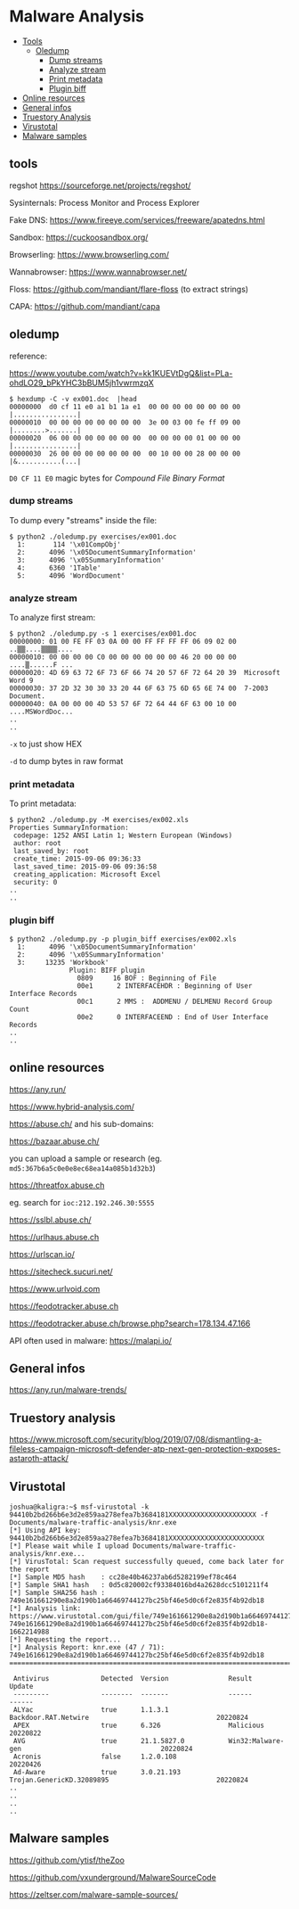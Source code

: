 # Malware Analysis

- [Tools](#tools)
	- [Oledump](#oledump)
		- [Dump streams](#dump-streams)
		- [Analyze stream](#analyze-stream)
		- [Print metadata](#print-metadata)
		- [Plugin biff](#plugin-biff)
- [Online resources](#online-resources)
- [General infos](#general-infos)
- [Truestory Analysis](#truestory-analysis)
- [Virustotal](#virustotal)
- [Malware samples](#malware-samples)

## tools

regshot https://sourceforge.net/projects/regshot/

Sysinternals: Process Monitor and Process Explorer

Fake DNS: https://www.fireeye.com/services/freeware/apatedns.html

Sandbox: https://cuckoosandbox.org/

Browserling: https://www.browserling.com/

Wannabrowser: https://www.wannabrowser.net/

Floss: https://github.com/mandiant/flare-floss (to extract strings)

CAPA: https://github.com/mandiant/capa

## oledump

reference:

https://www.youtube.com/watch?v=kk1KUEVtDgQ&list=PLa-ohdLO29_bPkYHC3bBUM5jh1vwrmzqX

```
$ hexdump -C -v ex001.doc  |head
00000000  d0 cf 11 e0 a1 b1 1a e1  00 00 00 00 00 00 00 00  |................|
00000010  00 00 00 00 00 00 00 00  3e 00 03 00 fe ff 09 00  |........>.......|
00000020  06 00 00 00 00 00 00 00  00 00 00 00 01 00 00 00  |................|
00000030  26 00 00 00 00 00 00 00  00 10 00 00 28 00 00 00  |&...........(...|
```

`D0 CF 11 E0` magic bytes for *Compound File Binary Format*

### dump streams

To dump every "streams" inside the file:

```
$ python2 ./oledump.py exercises/ex001.doc
  1:       114 '\x01CompObj'
  2:      4096 '\x05DocumentSummaryInformation'
  3:      4096 '\x05SummaryInformation'
  4:      6360 '1Table'
  5:      4096 'WordDocument'
```

### analyze stream

To analyze first stream:

```
$ python2 ./oledump.py -s 1 exercises/ex001.doc
00000000: 01 00 FE FF 03 0A 00 00 FF FF FF FF 06 09 02 00  ..▒▒....▒▒▒▒....
00000010: 00 00 00 00 C0 00 00 00 00 00 00 46 20 00 00 00  ....▒......F ...
00000020: 4D 69 63 72 6F 73 6F 66 74 20 57 6F 72 64 20 39  Microsoft Word 9
00000030: 37 2D 32 30 30 33 20 44 6F 63 75 6D 65 6E 74 00  7-2003 Document.
00000040: 0A 00 00 00 4D 53 57 6F 72 64 44 6F 63 00 10 00  ....MSWordDoc...
..
..
```

`-x` to just show HEX

`-d` to dump bytes in raw format

### print metadata

To print metadata:

```
$ python2 ./oledump.py -M exercises/ex002.xls
Properties SummaryInformation:
 codepage: 1252 ANSI Latin 1; Western European (Windows)
 author: root
 last_saved_by: root
 create_time: 2015-09-06 09:36:33
 last_saved_time: 2015-09-06 09:36:58
 creating_application: Microsoft Excel
 security: 0
..
..
```

### plugin biff

```
$ python2 ./oledump.py -p plugin_biff exercises/ex002.xls
  1:      4096 '\x05DocumentSummaryInformation'
  2:      4096 '\x05SummaryInformation'
  3:     13235 'Workbook'
               Plugin: BIFF plugin
                 0809     16 BOF : Beginning of File
                 00e1      2 INTERFACEHDR : Beginning of User Interface Records
                 00c1      2 MMS :  ADDMENU / DELMENU Record Group Count
                 00e2      0 INTERFACEEND : End of User Interface Records
..
..
```


## online resources

https://any.run/

https://www.hybrid-analysis.com/

https://abuse.ch/ and his sub-domains:

https://bazaar.abuse.ch/

you can upload a sample or research (eg. `md5:367b6a5c0e0e8ec68ea14a085b1d32b3`)

https://threatfox.abuse.ch

eg. search for `ioc:212.192.246.30:5555`

https://sslbl.abuse.ch/

https://urlhaus.abuse.ch

https://urlscan.io/

https://sitecheck.sucuri.net/

https://www.urlvoid.com

https://feodotracker.abuse.ch

https://feodotracker.abuse.ch/browse.php?search=178.134.47.166

API often used in malware: https://malapi.io/

## General infos

https://any.run/malware-trends/


## Truestory analysis

https://www.microsoft.com/security/blog/2019/07/08/dismantling-a-fileless-campaign-microsoft-defender-atp-next-gen-protection-exposes-astaroth-attack/

## Virustotal

```
joshua@kaligra:~$ msf-virustotal -k 94410b2bd266b6e3d2e859aa278efea7b3684181XXXXXXXXXXXXXXXXXXXXXX -f Documents/malware-traffic-analysis/knr.exe
[*] Using API key: 94410b2bd266b6e3d2e859aa278efea7b3684181XXXXXXXXXXXXXXXXXXXXXXXX
[*] Please wait while I upload Documents/malware-traffic-analysis/knr.exe...
[*] VirusTotal: Scan request successfully queued, come back later for the report
[*] Sample MD5 hash    : cc28e40b46237ab6d5282199ef78c464
[*] Sample SHA1 hash   : 0d5c820002cf93384016bd4a2628dcc5101211f4
[*] Sample SHA256 hash : 749e161661290e8a2d190b1a66469744127bc25bf46e5d0c6f2e835f4b92db18
[*] Analysis link: https://www.virustotal.com/gui/file/749e161661290e8a2d190b1a66469744127bc25bf46e5d0c6f2e835f4b92db18/detection/f-749e161661290e8a2d190b1a66469744127bc25bf46e5d0c6f2e835f4b92db18-1662214988
[*] Requesting the report...
[*] Analysis Report: knr.exe (47 / 71): 749e161661290e8a2d190b1a66469744127bc25bf46e5d0c6f2e835f4b92db18
====================================================================================================

 Antivirus             Detected  Version               Result                                              Update
 ---------             --------  -------               ------                                              ------
 ALYac                 true      1.1.3.1               Backdoor.RAT.Netwire                                20220824
 APEX                  true      6.326                 Malicious                                           20220822
 AVG                   true      21.1.5827.0           Win32:Malware-gen                                   20220824
 Acronis               false     1.2.0.108                                                                 20220426
 Ad-Aware              true      3.0.21.193            Trojan.GenericKD.32089895                           20220824
..
..
..
..
```


## Malware samples

https://github.com/ytisf/theZoo

https://github.com/vxunderground/MalwareSourceCode

https://zeltser.com/malware-sample-sources/
